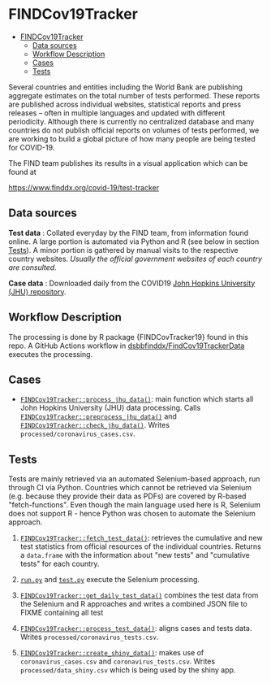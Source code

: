 # FINDCov19Tracker

- [FINDCov19Tracker](#findcov19tracker)
  - [Data sources](#data-sources)
  - [Workflow Description](#workflow-description)
  - [Cases](#cases)
  - [Tests](#tests)

Several countries and entities including the World Bank are publishing aggregate estimates on the total number of tests performed.
These reports are published across individual websites, statistical reports and press releases – often in multiple languages and updated with different periodicity.
Although there is currently no centralized database and many countries do not publish official reports on volumes of tests performed, we are working to build a global picture of how many people are being tested for COVID-19.

The FIND team publishes its results in a visual application which can be found at

https://www.finddx.org/covid-19/test-tracker

## Data sources

**Test data** : Collated everyday by the FIND team, from information found online.
A large portion is automated via Python and R (see below in section [Tests](#tests)).
A minor portion is gathered by manual visits to the respective country websites.
_Usually the official government websites of each country are consulted._

**Case data** : Downloaded daily from the COVID19 [John Hopkins University (JHU) repository](https://github.com/CSSEGISandData/COVID-19).

## Workflow Description

The processing is done by R package {FINDCovTracker19} found in this repo.
A GitHub Actions workflow in [dsbbfinddx/FindCov19TrackerData](https://github.com/dsbbfinddx/FindCov19TrackerData) executes the processing.

## Cases

- [`FINDCov19Tracker::process_jhu_data()`](https://dsbbfinddx.github.io/FINDCov19Tracker/reference/process_jhu_data.html): main function which starts all John Hopkins University (JHU) data processing.
  Calls [`FINDCov19Tracker::preprocess_jhu_data()`](https://dsbbfinddx.github.io/FINDCov19Tracker/reference/preprocess_jhu_data.html) and [`FINDCov19Tracker::check_jhu_data()`](https://dsbbfinddx.github.io/FINDCov19Tracker/reference/check_jhu_data.html).
  Writes `processed/coronavirus_cases.csv`.

## Tests

Tests are mainly retrieved via an automated Selenium-based approach, run through CI via Python.
Countries which cannot be retrieved via Selenium (e.g. because they provide their data as PDFs) are covered by R-based "fetch-functions".
Even though the main language used here is R, Selenium does not support R - hence Python was chosen to automate the Selenium approach.

1. [`FINDCov19Tracker::fetch_test_data()`](https://dsbbfinddx.github.io/FINDCov19Tracker/reference/fetch_test_data.html): retrieves the cumulative and new test statistics from official resources of the individual countries.
   Returns a `data.frame` with the information about "new tests" and "cumulative tests" for each country.

1. [`run.py`](https://github.com/dsbbfinddx/FINDCov19TrackerData/blob/selenium/selenium/run.py) and [`test.py`](https://github.com/dsbbfinddx/FINDCov19TrackerData/blob/selenium/selenium/test.py) execute the Selenium processing.

1. [`FINDCov19Tracker::get_daily_test_data()`](https://dsbbfinddx.github.io/FINDCov19Tracker/reference/get_daily_test_data.html) combines the test data from the Selenium and R approaches and writes a combined JSON file to FIXME containing all test

1. [`FINDCov19Tracker::process_test_data()`](https://dsbbfinddx.github.io/FINDCov19Tracker/reference/process_test_data.html): aligns cases and tests data.
   Writes `processed/coronavirus_tests.csv`.

1. [`FINDCov19Tracker::create_shiny_data()`](https://dsbbfinddx.github.io/FINDCov19Tracker/reference/create_shiny_data.html): makes use of `coronavirus_cases.csv` and `coronavirus_tests.csv`.
   Writes `processed/data_shiny.csv` which is being used by the shiny app.
